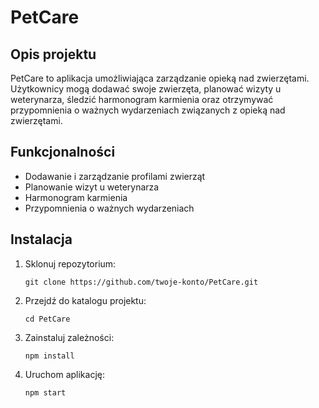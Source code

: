 # PetCare

## Opis projektu
PetCare to aplikacja umożliwiająca zarządzanie opieką nad zwierzętami. Użytkownicy mogą dodawać swoje zwierzęta, planować wizyty u weterynarza, śledzić harmonogram karmienia oraz otrzymywać przypomnienia o ważnych wydarzeniach związanych z opieką nad zwierzętami.

## Funkcjonalności
- Dodawanie i zarządzanie profilami zwierząt
- Planowanie wizyt u weterynarza
- Harmonogram karmienia
- Przypomnienia o ważnych wydarzeniach

## Instalacja
1. Sklonuj repozytorium:
   ```
   git clone https://github.com/twoje-konto/PetCare.git
   ```
2. Przejdź do katalogu projektu:
   ```
   cd PetCare
   ```
3. Zainstaluj zależności:
   ```
   npm install
   ```
4. Uruchom aplikację:
   ```
   npm start
   ```
